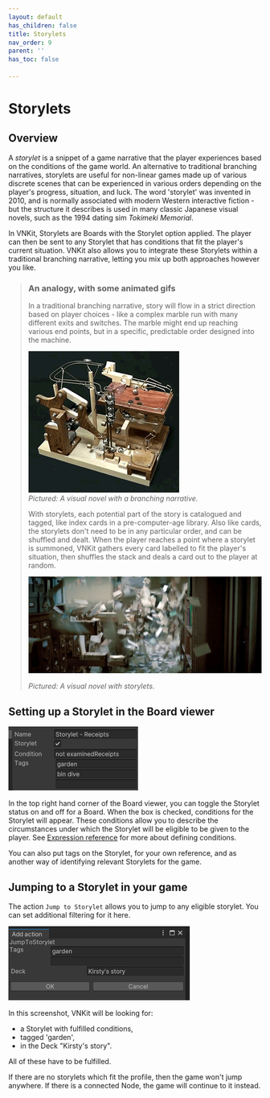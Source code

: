 ```yaml
---
layout: default
has_children: false
title: Storylets
nav_order: 9
parent: ''
has_toc: false

---
```

# Storylets

## Overview

A _storylet_ is a snippet of a game narrative that the player experiences based on the conditions of the game world. An alternative to traditional branching narratives, storylets are useful for non-linear games made up of various discrete scenes that can be experienced in various orders depending on the player's progress, situation, and luck. The word 'storylet' was invented in 2010, and is normally associated with modern Western interactive fiction - but the structure it describes is used in many classic Japanese visual novels, such as the 1994 dating sim _Tokimeki Memorial_.

In VNKit, Storylets are Boards with the Storylet option applied. The player can then be sent to any Storylet that has conditions that fit the player's current situation. VNKit also allows you to integrate these Storylets within a traditional branching narrative, letting you mix up both approaches however you like.

> ### An analogy, with some animated gifs
>
> In a traditional branching narrative, story will flow in a strict direction based on player choices - like a complex marble run with many different exits and switches. The marble might end up reaching various end points, but in a specific, predictable order designed into the machine.
>
> ![](/assets/images/xii9.gif)  
> _Pictured: A visual novel with a branching narrative._
>
> With storylets, each potential part of the story is catalogued and tagged, like index cards in a pre-computer-age library. Also like cards, the storylets don't need to be in any particular order, and can be shuffled and dealt. When the player reaches a point where a storylet is summoned, VNKit gathers every card labelled to fit the player's situation, then shuffles the stack and deals a card out to the player at random.
> 
> ![](/assets/images/index-cards.gif)
>
> _Pictured: A visual novel with storylets._

## Setting up a Storylet in the Board viewer

![](/assets/images/storylet.PNG)

In the top right hand corner of the Board viewer, you can toggle the Storylet status on and off for a Board. When the box is checked, conditions for the Storylet will appear. These conditions allow you to describe the circumstances under which the Storylet will be eligible to be given to the player. See [Expression reference](https://vnkit.axile.studio/docs/expression-reference/) for more about defining conditions.

You can also put tags on the Storylet, for your own reference, and as another way of identifying relevant Storylets for the game.

## Jumping to a Storylet in your game

The action `Jump to Storylet` allows you to jump to any eligible storylet. You can set additional filtering for it here.

![](/assets/images/storylet2-1.PNG)

In this screenshot, VNKit will be looking for: 

* a Storylet with fulfilled conditions,
* tagged 'garden',
* in the Deck "Kirsty's story".

All of these have to be fulfilled.

If there are no storylets which fit the profile, then the game won't jump anywhere. If there is a connected Node, the game will continue to it instead.